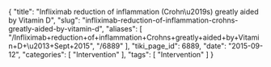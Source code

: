 {
    "title": "Infliximab reduction of inflammation (Crohn\u2019s) greatly aided by Vitamin D",
    "slug": "infliximab-reduction-of-inflammation-crohns-greatly-aided-by-vitamin-d",
    "aliases": [
        "/Infliximab+reduction+of+inflammation+Crohns+greatly+aided+by+Vitamin+D+\u2013+Sept+2015",
        "/6889"
    ],
    "tiki_page_id": 6889,
    "date": "2015-09-12",
    "categories": [
        "Intervention"
    ],
    "tags": [
        "Intervention"
    ]
}